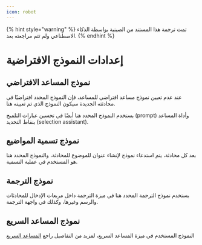 ```yaml
---
icon: robot
---
```


{% hint style="warning" %}
تمت ترجمة هذا المستند من الصينية بواسطة الذكاء الاصطناعي ولم تتم مراجعته بعد.
{% endhint %}

# إعدادات النموذج الافتراضية

## نموذج المساعد الافتراضي

عند عدم تعيين نموذج مساعد افتراضي للمساعد، فإن النموذج المحدد افتراضيًا في محادثته الجديدة سيكون النموذج الذي تم تعيينه هنا.

يستخدم النموذج المحدد هنا أيضًا في تحسين عبارات التلميح (prompt) وأداة المساعد بنقاط التحديد (selection assistant).

## نموذج تسمية المواضيع

بعد كل محادثة، يتم استدعاء نموذج لإنشاء عنوان للموضوع للمحادثة، والنموذج المحدد هنا هو المستخدم في عملية التسمية.

## نموذج الترجمة

يستخدم نموذج الترجمة المحدد هنا في ميزة الترجمة داخل مربعات الإدخال للمحادثات والرسم وغيرها، وكذلك في واجهة الترجمة.

## نموذج المساعد السريع

النموذج المستخدم في ميزة المساعد السريع، لمزيد من التفاصيل راجع [المساعد السريع](../kuai-jie-zhu-shou.md)